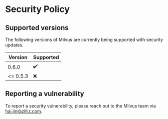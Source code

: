 # Security Policy

## Supported versions

The following versions of Milvus are currently being supported with security updates.

| Version   | Supported          |
| --------- | ------------------ |
| 0.6.0     | ✔️                  |
| <= 0.5.3  | :x:                |

## Reporting a vulnerability

To report a security vulnerability, please reach out to the Milvus team via <hai.jin@zilliz.com>.

